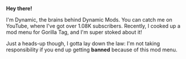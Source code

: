**Hey there!**

I'm Dynamic, the brains behind Dynamic Mods. You can catch me on YouTube, where I've got over 1.08K subscribers. Recently, I cooked up a mod menu for Gorilla Tag, and I'm super stoked about it!

Just a heads-up though, I gotta lay down the law: I'm not taking responsibility if you end up getting **banned** because of this mod menu.

